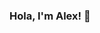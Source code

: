 ### Hola, I'm Alex! 👋

<!--
**AlexMiguel741/AlexMiguel741** is a ✨ _special_ ✨ repository because its `README.md` (this file) appears on your GitHub profile.

Here are some ideas to get you started:

- 🔭 I’m currently working as Sofware Engineer at Leonardo Helicopters
- 🌱 I’m currently learning Java and PySpark and ETL fundamentals
- 💬 Ask me about experiences or any tech-related stuff.
- 📫 How to reach me: alexmiguel.francomartinez@gmail.com
- 😄 Pronouns: He/His
- ⚡ Fun fact: Guitar player and music lover
-->
